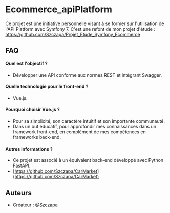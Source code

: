 # Ecommerce_apiPlatform

Ce projet est une initiative personnelle visant à se former sur l'utilisation de l'API Platform avec Symfony 7.
C'est une refont de mon projet d'étude : https://github.com/Szczapa/Projet_Etude_Symfony_Ecommerce

## FAQ

#### Quel est l'objectif ?
- Développer une API conforme aux normes REST et intégrant Swagger.

#### Quelle technologie pour le front-end ?
- Vue.js.

#### Pourquoi choisir Vue.js ?
- Pour sa simplicité, son caractère intuitif et son importante communauté.
- Dans un but éducatif, pour approfondir mes connaissances dans un framework front-end, en complément de mes compétences en frameworks back-end.

#### Autres informations ?
- Ce projet est associé à un équivalent back-end développé avec Python FastAPI.
- [https://github.com/Szczapa/CarMarket](https://github.com/Szczapa/CarMarket)

## Auteurs

- Créateur : [@Szczapa](https://github.com/Szczapa)

 
